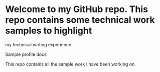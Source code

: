 # Welcome to my GitHub repo. This repo contains some technical work samples to highlight
my technical writing experience.

Sample profile docs

This repo contains all the sample work I have been working on.
